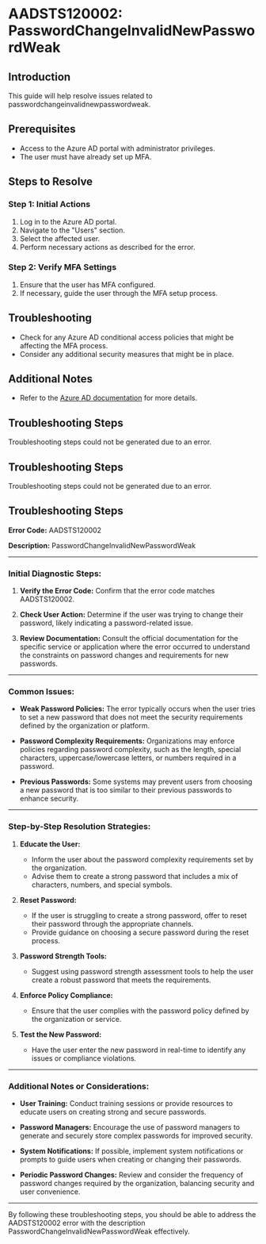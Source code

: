 # AADSTS120002: PasswordChangeInvalidNewPasswordWeak

## Introduction

This guide will help resolve issues related to
passwordchangeinvalidnewpasswordweak.

## Prerequisites

* Access to the Azure AD portal with administrator privileges.
* The user must have already set up MFA.

## Steps to Resolve

### Step 1: Initial Actions

1. Log in to the Azure AD portal.
2. Navigate to the "Users" section.
3. Select the affected user.
4. Perform necessary actions as described for the error.

### Step 2: Verify MFA Settings

1. Ensure that the user has MFA configured.
2. If necessary, guide the user through the MFA setup process.

## Troubleshooting

* Check for any Azure AD conditional access policies that might be affecting the
  MFA process.
* Consider any additional security measures that might be in place.

## Additional Notes

* Refer to the
  [Azure AD documentation](https://learn.microsoft.com/en-us/azure/active-directory/)
  for more details.

## Troubleshooting Steps

Troubleshooting steps could not be generated due to an error.

## Troubleshooting Steps

Troubleshooting steps could not be generated due to an error.

## Troubleshooting Steps

**Error Code:** AADSTS120002

**Description:** PasswordChangeInvalidNewPasswordWeak

***

### Initial Diagnostic Steps:

1. **Verify the Error Code:** Confirm that the error code matches AADSTS120002.

2. **Check User Action:** Determine if the user was trying to change their
   password, likely indicating a password-related issue.

3. **Review Documentation:** Consult the official documentation for the specific
   service or application where the error occurred to understand the constraints
   on password changes and requirements for new passwords.

***

### Common Issues:

* **Weak Password Policies:** The error typically occurs when the user tries to
  set a new password that does not meet the security requirements defined by the
  organization or platform.

* **Password Complexity Requirements:** Organizations may enforce policies
  regarding password complexity, such as the length, special characters,
  uppercase/lowercase letters, or numbers required in a password.

* **Previous Passwords:** Some systems may prevent users from choosing a new
  password that is too similar to their previous passwords to enhance security.

***

### Step-by-Step Resolution Strategies:

1. **Educate the User:**

   * Inform the user about the password complexity requirements set by the
     organization.
   * Advise them to create a strong password that includes a mix of characters,
     numbers, and special symbols.

2. **Reset Password:**

   * If the user is struggling to create a strong password, offer to reset their
     password through the appropriate channels.
   * Provide guidance on choosing a secure password during the reset process.

3. **Password Strength Tools:**

   * Suggest using password strength assessment tools to help the user create a
     robust password that meets the requirements.

4. **Enforce Policy Compliance:**

   * Ensure that the user complies with the password policy defined by the
     organization or service.

5. **Test the New Password:**
   * Have the user enter the new password in real-time to identify any issues or
     compliance violations.

***

### Additional Notes or Considerations:

* **User Training:** Conduct training sessions or provide resources to educate
  users on creating strong and secure passwords.

* **Password Managers:** Encourage the use of password managers to generate and
  securely store complex passwords for improved security.

* **System Notifications:** If possible, implement system notifications or
  prompts to guide users when creating or changing their passwords.

* **Periodic Password Changes:** Review and consider the frequency of password
  changes required by the organization, balancing security and user convenience.

***

By following these troubleshooting steps, you should be able to address the
AADSTS120002 error with the description PasswordChangeInvalidNewPasswordWeak
effectively.
